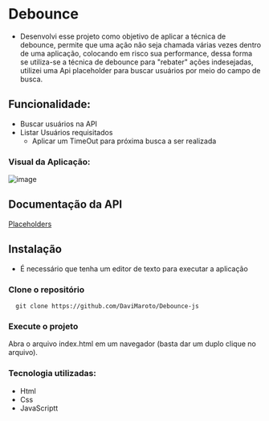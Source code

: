 # Debounce
- Desenvolvi esse projeto como objetivo de aplicar a técnica de debounce, permite que uma ação não seja chamada várias vezes dentro de uma aplicação, colocando em risco sua performance, dessa forma se utiliza-se a técnica de debounce para "rebater" ações indesejadas, utilizei uma Api placeholder para buscar usuários por meio do campo de busca.
## Funcionalidade:
- Buscar usuários na API
- Listar Usuários requisitados
  - Aplicar um TimeOut para próxima busca a ser realizada
### Visual da Aplicação:
![image](https://github.com/user-attachments/assets/b054d319-4630-4190-82b3-c84cb3238d9a)

## Documentação da API
[Placeholders](https://github.com/PlaceholderAPI/PlaceholderAPI/wiki/Placeholders)
## Instalação

- É necessário que tenha um editor de texto para executar a aplicação

### Clone o repositório 

```
  git clone https://github.com/DaviMaroto/Debounce-js
```
### Execute o projeto 
Abra o arquivo index.html em um navegador (basta dar um duplo clique no arquivo).

### Tecnologia utilizadas: 
- Html 
- Css 
- JavaScriptt
